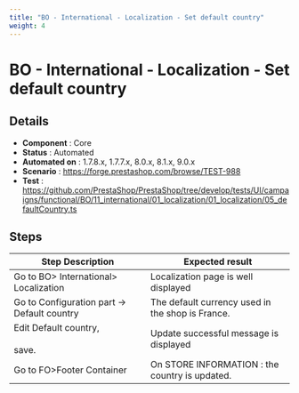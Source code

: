```yaml
---
title: "BO - International - Localization - Set default country"
weight: 4
---
```


# BO - International - Localization - Set default country
## Details
* **Component** : Core
* **Status** : Automated
* **Automated on** : 1.7.8.x, 1.7.7.x, 8.0.x, 8.1.x, 9.0.x
* **Scenario** : https://forge.prestashop.com/browse/TEST-988
* **Test** : https://github.com/PrestaShop/PrestaShop/tree/develop/tests/UI/campaigns/functional/BO/11_international/01_localization/01_localization/05_defaultCountry.ts

## Steps
| Step Description | Expected result |
| ----- | ----- |
| Go to BO> International> Localization | Localization page is well displayed |
| Go to Configuration part -> Default country | The default currency used in the shop is France. |
| Edit Default country,<br><br>save. | Update successful message is displayed |
| Go to FO>Footer Container | On STORE INFORMATION : the country is updated. |
